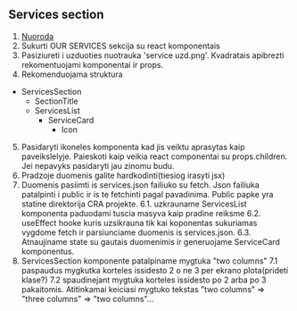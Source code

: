 ## Services section

1. [Nuoroda](https://preview.colorlib.com/#logis)
2. Sukurti OUR SERVICES sekcija su react komponentais
3. Pasiziureti i uzduoties nuotrauka 'service uzd.png'. Kvadratais apibrezti rekomentuojami komponentai ir props.
4. Rekomenduojama struktura

- ServicesSection
  - SectionTitle
  - ServicesList
    - ServiceCard
      - Icon

5. Pasidaryti ikoneles komponenta kad jis veiktu aprasytas kaip paveikslelyje. Paieskoti kaip veikia react componentai su props.children. Jei nepavyks pasidaryti jau zinomu budu.
6. Pradzoje duomenis galite hardkodinti(tiesiog irasyti jsx)
7. Duomenis pasiimti is services.json failiuko su fetch. Json failiuka patalpinti i public ir is te fetchinti pagal pavadinima. Public papke yra statine direktorija CRA projekte.
   6.1. uzkrauname ServicesList komponenta paduodami tuscia masyva kaip pradine reiksme
   6.2. useEffect hooke kuris uzsikrauna tik kai koponentas sukuriamas vygdome fetch ir parsiunciame duomenis is services.json.
   6.3. Atnaujiname state su gautais duomenimis ir generuojame ServiceCard komponentus.
8. ServicesSection komponente patalpiname mygtuka "two columns"
   7.1 paspaudus mygkutka korteles issidesto 2 o ne 3 per ekrano plota(prideti klase?)
   7.2 spaudinejant mygtuka korteles issidesto po 2 arba po 3 pakaitomis. Atitinkamai keiciasi mygtuko tekstas "two columns" => "three columns" => "two columns"...
